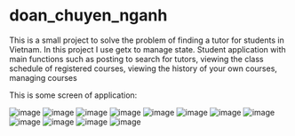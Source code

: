 # doan_chuyen_nganh

This is a small project to solve the problem of finding a tutor for students in Vietnam. In this project I use getx to manage state. Student application with main functions such as posting to search for tutors, viewing the class schedule of registered courses, viewing the history of your own courses, managing courses

This is some screen of application:

![image](https://user-images.githubusercontent.com/88758271/202724415-3c3329f4-8778-486a-b293-0e8cc4ace731.png)
![image](https://user-images.githubusercontent.com/88758271/202724813-5495450b-9169-47eb-8bfd-1e93676bdebf.png)
![image](https://user-images.githubusercontent.com/88758271/202724985-1b22695d-07d8-4306-8dc2-88fa066ffd3e.png)
![image](https://user-images.githubusercontent.com/88758271/202725629-25d4b694-2c16-4481-a655-20215e89b081.png)
![image](https://user-images.githubusercontent.com/88758271/202725091-bcf9fc2d-8aad-4053-9f21-332cb0da4f2e.png)
![image](https://user-images.githubusercontent.com/88758271/202725186-0cd8bb16-eaf7-44f8-b49e-f6337848760b.png)
![image](https://user-images.githubusercontent.com/88758271/202725289-8d19c511-8a4c-495a-b020-89390b24f5f6.png)
![image](https://user-images.githubusercontent.com/88758271/202725382-0bf04ecf-3c72-4a0f-a6d4-ef49c8b8f5a2.png)
![image](https://user-images.githubusercontent.com/88758271/202725436-d062608b-e175-42b7-9dd7-812805e7b9c3.png)
![image](https://user-images.githubusercontent.com/88758271/202725528-30020c4d-8d3d-4cb9-9bea-103261b841a9.png)
![image](https://user-images.githubusercontent.com/88758271/202725680-f4c6cebd-3ebd-480e-a18b-6235f6646628.png)
![image](https://user-images.githubusercontent.com/88758271/202725922-54f91c9f-3018-45b0-8ad2-4cc606e45a01.png)

